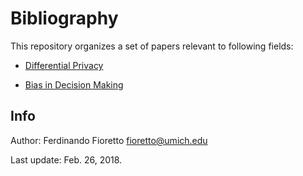 # Bibliography 

This repository organizes a set of papers relevant to following fields:

- [Differential Privacy](privacy/README.md)

- [Bias in Decision Making](bias/README.md)



## Info
Author: Ferdinando Fioretto <fioretto@umich.edu>

Last update: Feb. 26, 2018.